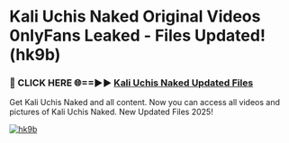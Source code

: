 # Kali Uchis Naked Original Videos 0nlyFans Leaked - Files Updated! (hk9b)

<h3>🔴 CLICK HERE 🌐==►► <a href="https://tinyurl.com/up5wt9bj" rel="nofollow">Kali Uchis Naked Updated Files</a></h3>

Get Kali Uchis Naked and all content. Now you can access all videos and pictures of Kali Uchis Naked. New Updated Files 2025!

[![hk9b](https://i.imgur.com/ABiUzMV.gif)](https://tinyurl.com/up5wt9bj)
